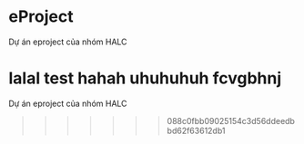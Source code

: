 # eProject

Dự án eproject của nhóm HALC

lalal test
hahah
uhuhuhuh
fcvgbhnj
=======
Dự án eproject của nhóm HALC
>>>>>>> 088c0fbb09025154c3d56ddeedbbd62f63612db1
